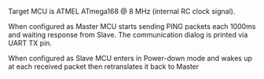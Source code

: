 Target MCU is ATMEL ATmega168 @ 8 MHz (internal RC clock signal).

When configured as Master MCU starts sending PING packets each 1000ms
and waiting response from Slave. The communication dialog is printed via UART TX pin.

When configured as Slave MCU enters in Power-down mode and wakes up at each
received packet then retranslates it back to Master